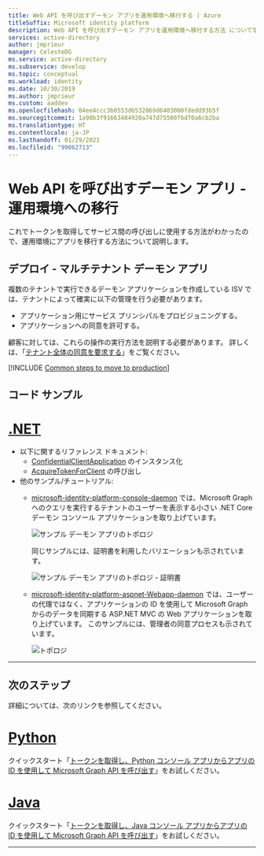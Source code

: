 ```yaml
---
title: Web API を呼び出すデーモン アプリを運用環境へ移行する | Azure
titleSuffix: Microsoft identity platform
description: Web API を呼び出すデーモン アプリを運用環境へ移行する方法 について学ぶ
services: active-directory
author: jmprieur
manager: CelesteDG
ms.service: active-directory
ms.subservice: develop
ms.topic: conceptual
ms.workload: identity
ms.date: 10/30/2019
ms.author: jmprieur
ms.custom: aaddev
ms.openlocfilehash: 04ee4ccc3b0553d6532869d6403000fdedd93b5f
ms.sourcegitcommit: 1a98b3f91663484920a747d75500f6d70a6cb2ba
ms.translationtype: HT
ms.contentlocale: ja-JP
ms.lasthandoff: 01/29/2021
ms.locfileid: "99062713"
---
```

# <a name="daemon-app-that-calls-web-apis---move-to-production"></a>Web API を呼び出すデーモン アプリ - 運用環境への移行

これでトークンを取得してサービス間の呼び出しに使用する方法がわかったので、運用環境にアプリを移行する方法について説明します。

## <a name="deployment---multitenant-daemon-apps"></a>デプロイ - マルチテナント デーモン アプリ

複数のテナントで実行できるデーモン アプリケーションを作成している ISV では、テナントによって確実に以下の管理を行う必要があります。

- アプリケーション用にサービス プリンシパルをプロビジョニングする。
- アプリケーションへの同意を許可する。

顧客に対しては、これらの操作の実行方法を説明する必要があります。 詳しくは、「[テナント全体の同意を要求する](v2-permissions-and-consent.md#requesting-consent-for-an-entire-tenant)」をご覧ください。

[!INCLUDE [Common steps to move to production](../../../includes/active-directory-develop-scenarios-production.md)]

## <a name="code-samples"></a>コード サンプル

# <a name="net"></a>[.NET](#tab/dotnet)

- 以下に関するリファレンス ドキュメント:
  - [ConfidentialClientApplication](/dotnet/api/microsoft.identity.client.confidentialclientapplicationbuilder) のインスタンス化
  - [AcquireTokenForClient](/dotnet/api/microsoft.identity.client.acquiretokenforclientparameterbuilder) の呼び出し
- 他のサンプル/チュートリアル:
  - [microsoft-identity-platform-console-daemon](https://github.com/Azure-Samples/microsoft-identity-platform-console-daemon) では、Microsoft Graph へのクエリを実行するテナントのユーザーを表示する小さい .NET Core デーモン コンソール アプリケーションを取り上げています。

    ![サンプル デーモン アプリのトポロジ](media/scenario-daemon-app/daemon-app-sample.svg)

    同じサンプルには、証明書を利用したバリエーションも示されています。

    ![サンプル デーモン アプリのトポロジ - 証明書](media/scenario-daemon-app/daemon-app-sample-with-certificate.svg)

  - [microsoft-identity-platform-aspnet-Webapp-daemon](https://github.com/Azure-Samples/microsoft-identity-platform-aspnet-webapp-daemon) では、ユーザーの代理ではなく、アプリケーションの ID を使用して Microsoft Graph からのデータを同期する ASP.NET MVC の Web アプリケーションを取り上げています。 このサンプルには、管理者の同意プロセスも示されています。

    ![トポロジ](media/scenario-daemon-app/damon-app-sample-web.svg)

---

## <a name="next-steps"></a>次のステップ

詳細については、次のリンクを参照してください。

# <a name="python"></a>[Python](#tab/python)

クイックスタート「[トークンを取得し、Python コンソール アプリからアプリの ID を使用して Microsoft Graph API を呼び出す](./quickstart-v2-python-daemon.md)」をお試しください。

# <a name="java"></a>[Java](#tab/java)

クイックスタート「[トークンを取得し、Java コンソール アプリからアプリの ID を使用して Microsoft Graph API を呼び出す](./quickstart-v2-java-daemon.md)」をお試しください。

---
